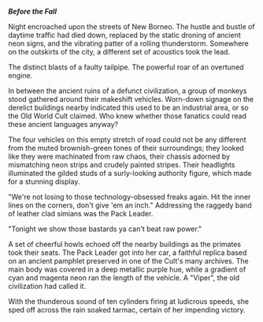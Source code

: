 __*Before the Fall*__

Night encroached upon the streets of New Borneo. The hustle and bustle of daytime traffic had died down, replaced by the static droning of ancient neon signs, and the vibrating patter of a rolling thunderstorm. Somewhere on the outskirts of the city, a different set of acoustics took the lead.

The distinct blasts of a faulty tailpipe. The powerful roar of an overtuned engine. 

In between the ancient ruins of a defunct civilization, a group of monkeys stood gathered around their makeshift vehicles. Worn-down signage on the derelict buildings nearby indicated this used to be an industrial area, or so the Old World Cult claimed. Who knew whether those fanatics could read these ancient languages anyway?

The four vehicles on this empty stretch of road could not be any different from the muted brownish-green tones of their surroundings; they looked like they were machinated from raw chaos, their chassis adorned by mismatching neon strips and crudely painted stripes. Their headlights illuminated the gilded studs of a surly-looking authority figure, which made for a stunning display.

"We're not losing to those technology-obsessed freaks again. Hit the inner lines on the corners, don't give 'em an inch." Addressing the raggedy band of leather clad simians was the Pack Leader.

"Tonight we show those bastards ya can't beat raw power."

A set of cheerful howls echoed off the nearby buildings as the primates took their seats. The Pack Leader got into her car, a faithful replica based on an ancient pamphlet preserved in one of the Cult's many archives. The main body was covered in a deep metallic purple hue, while a gradient of cyan and magenta neon ran the length of the vehicle. A "Viper", the old civilization had called it. 

With the thunderous sound of ten cylinders firing at ludicrous speeds, she sped off across the rain soaked tarmac, certain of her impending victory.